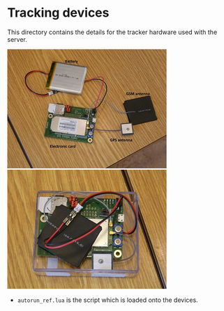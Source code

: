 # Tracking devices

This directory contains the details for the tracker hardware used with the
server.

![tracker components](../MYR_rails/public/stylesheets/images/default/TrackingSystem.jpg)
![tracker in a box](../MYR_rails/public/stylesheets/images/default/TrackingSystemInBox.jpg)

- `autorun_ref.lua` is the script which is loaded onto the devices.
